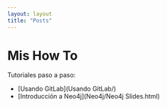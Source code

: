 ```yaml
---
layout: layout
title: "Posts"
---
```


# Mis How To
Tutoriales paso a paso:

* [Usando GitLab](Usando GitLab/)
* [Introducción a Neo4j](Neo4j/Neo4j  Slides.html)